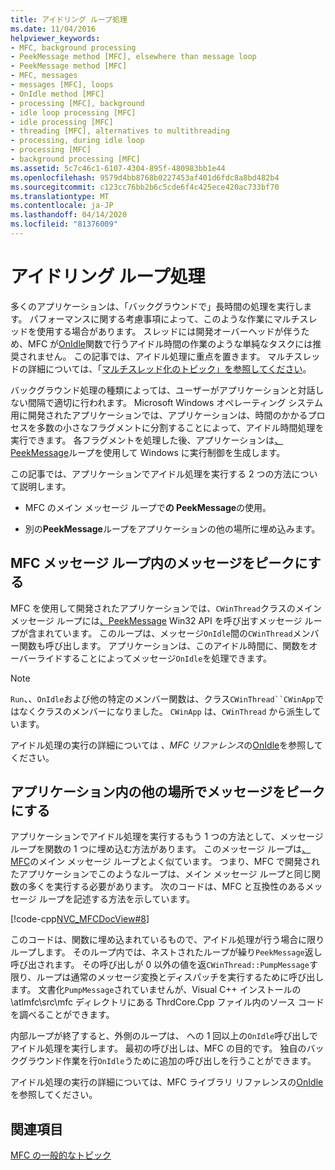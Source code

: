 ```yaml
---
title: アイドリング ループ処理
ms.date: 11/04/2016
helpviewer_keywords:
- MFC, background processing
- PeekMessage method [MFC], elsewhere than message loop
- PeekMessage method [MFC]
- MFC, messages
- messages [MFC], loops
- OnIdle method [MFC]
- processing [MFC], background
- idle loop processing [MFC]
- idle processing [MFC]
- threading [MFC], alternatives to multithreading
- processing, during idle loop
- processing [MFC]
- background processing [MFC]
ms.assetid: 5c7c46c1-6107-4304-895f-480983bb1e44
ms.openlocfilehash: 9579d4bb8768b0227453af401d6fdc8a8bd482b4
ms.sourcegitcommit: c123cc76bb2b6c5cde6f4c425ece420ac733bf70
ms.translationtype: MT
ms.contentlocale: ja-JP
ms.lasthandoff: 04/14/2020
ms.locfileid: "81376009"
---
```

# <a name="idle-loop-processing"></a>アイドリング ループ処理

多くのアプリケーションは、「バックグラウンドで」長時間の処理を実行します。 パフォーマンスに関する考慮事項によって、このような作業にマルチスレッドを使用する場合があります。 スレッドには開発オーバーヘッドが伴うため、MFC が[OnIdle](../mfc/reference/cwinthread-class.md#onidle)関数で行うアイドル時間の作業のような単純なタスクには推奨されません。 この記事では、アイドル処理に重点を置きます。 マルチスレッドの詳細については、「[マルチスレッド化のトピック」を参照してください](../parallel/multithreading-support-for-older-code-visual-cpp.md)。

バックグラウンド処理の種類によっては、ユーザーがアプリケーションと対話しない間隔で適切に行われます。 Microsoft Windows オペレーティング システム用に開発されたアプリケーションでは、アプリケーションは、時間のかかるプロセスを多数の小さなフラグメントに分割することによって、アイドル時間処理を実行できます。 各フラグメントを処理した後、アプリケーションは[、PeekMessage](/windows/win32/api/winuser/nf-winuser-peekmessagew)ループを使用して Windows に実行制御を生成します。

この記事では、アプリケーションでアイドル処理を実行する 2 つの方法について説明します。

- MFC のメイン メッセージ ループで**の PeekMessage**の使用。

- 別の**PeekMessage**ループをアプリケーションの他の場所に埋め込みます。

## <a name="peekmessage-in-the-mfc-message-loop"></a><a name="_core_peekmessage_in_the_mfc_message_loop"></a>MFC メッセージ ループ内のメッセージをピークにする

MFC を使用して開発されたアプリケーションでは、`CWinThread`クラスのメイン メッセージ ループには[、PeekMessage](/windows/win32/api/winuser/nf-winuser-peekmessagew) Win32 API を呼び出すメッセージ ループが含まれています。 このループは、メッセージ`OnIdle`間の`CWinThread`メンバー関数も呼び出します。 アプリケーションは、このアイドル時間に、関数をオーバーライドすることによってメッセージ`OnIdle`を処理できます。

> [!NOTE]
> `Run`、、`OnIdle`および他の特定のメンバー関数は、クラス`CWinThread``CWinApp`ではなくクラスのメンバーになりました。 `CWinApp` は、`CWinThread` から派生しています。

アイドル処理の実行の詳細については *、MFC リファレンス*の[OnIdle](../mfc/reference/cwinthread-class.md#onidle)を参照してください。

## <a name="peekmessage-elsewhere-in-your-application"></a><a name="_core_peekmessage_elsewhere_in_your_application"></a>アプリケーション内の他の場所でメッセージをピークにする

アプリケーションでアイドル処理を実行するもう 1 つの方法として、メッセージ ループを関数の 1 つに埋め込む方法があります。 このメッセージ ループは[、MFC](../mfc/reference/cwinthread-class.md#run)のメイン メッセージ ループとよく似ています。 つまり、MFC で開発されたアプリケーションでこのようなループは、メイン メッセージ ループと同じ関数の多くを実行する必要があります。 次のコードは、MFC と互換性のあるメッセージ ループを記述する方法を示しています。

[!code-cpp[NVC_MFCDocView#8](../mfc/codesnippet/cpp/idle-loop-processing_1.cpp)]

このコードは、関数に埋め込まれているもので、アイドル処理が行う場合に限りループします。 そのループ内では、ネストされたループが繰り`PeekMessage`返し呼び出されます。 その呼び出しが 0 以外の値を返`CWinThread::PumpMessage`す限り、ループは通常のメッセージ変換とディスパッチを実行するために呼び出します。 文書化`PumpMessage`されていませんが、Visual C++ インストールの \atlmfc\src\mfc ディレクトリにある ThrdCore.Cpp ファイル内のソース コードを調べることができます。

内部ループが終了すると、外側のループは、 への 1 回以上の`OnIdle`呼び出しでアイドル処理を実行します。 最初の呼び出しは、MFC の目的です。 独自のバックグラウンド作業を行`OnIdle`うために追加の呼び出しを行うことができます。

アイドル処理の実行の詳細については、MFC ライブラリ リファレンスの[OnIdle](../mfc/reference/cwinthread-class.md#onidle)を参照してください。

## <a name="see-also"></a>関連項目

[MFC の一般的なトピック](../mfc/general-mfc-topics.md)
